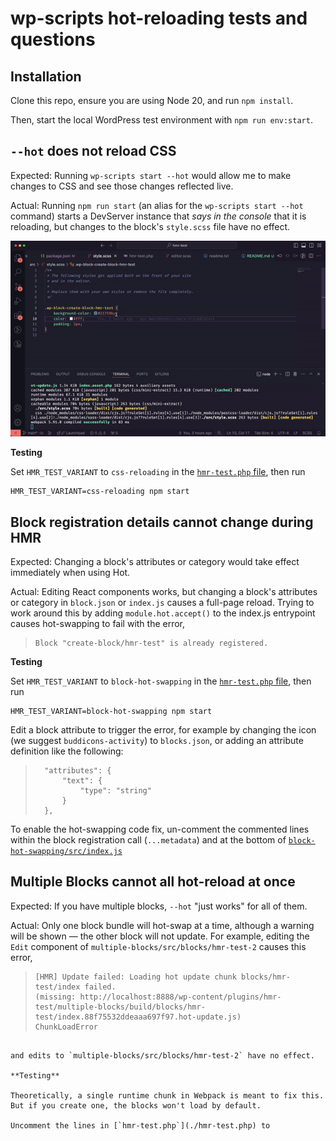 # wp-scripts hot-reloading tests and questions

## Installation

Clone this repo, ensure you are using Node 20, and run `npm install`.

Then, start the local WordPress test environment with `npm run env:start`.

## `--hot` does not reload CSS

Expected: Running `wp-scripts start --hot` would allow me to make changes to CSS and see those changes reflected live.

Actual: Running `npm run start` (an alias for the `wp-scripts start --hot` command) starts a DevServer instance that _says in the console_ that it is reloading, but changes to the block's `style.scss` file have no effect.

![screen recording of CSS not reloading when edited](./docs/HMR_test_1_-_styles_do_not_update.gif)

**Testing**

Set `HMR_TEST_VARIANT` to `css-reloading` in the [`hmr-test.php` file](./hmr-test.php), then run

```
HMR_TEST_VARIANT=css-reloading npm start
```

## Block registration details cannot change during HMR

Expected: Changing a block's attributes or category would take effect immediately when using Hot.

Actual: Editing React components works, but changing a block's attributes or category in `block.json` or `index.js` causes a full-page reload. Trying to work around this by adding `module.hot.accept()` to the index.js entrypoint causes hot-swapping to fail with the error,

> ```
> Block "create-block/hmr-test" is already registered.
> ```

**Testing**

Set `HMR_TEST_VARIANT` to `block-hot-swapping` in the [`hmr-test.php` file](./hmr-test.php), then run

```
HMR_TEST_VARIANT=block-hot-swapping npm start
```

Edit a block attribute to trigger the error, for example by changing the icon (we suggest `buddicons-activity`) to `blocks.json`, or adding an attribute definition like the following:

> ```
> 	"attributes": {
> 		"text": {
> 			"type": "string"
> 		}
> 	},
> ```

To enable the hot-swapping code fix, un-comment the commented lines within the block registration call (`...metadata`) and at the bottom of [`block-hot-swapping/src/index.js`](./block-hot-swapping/src/index.js)

## Multiple Blocks cannot all hot-reload at once

Expected: If you have multiple blocks, `--hot` "just works" for all of them.

Actual: Only one block bundle will hot-swap at a time, although a warning will be shown — the other block will not update. For example, editing the `Edit` component of `multiple-blocks/src/blocks/hmr-test-2` causes this error,

> ```
> [HMR] Update failed: Loading hot update chunk blocks/hmr-test/index failed.
> (missing: http://localhost:8888/wp-content/plugins/hmr-test/multiple-blocks/build/blocks/hmr-test/index.88f75532ddeaaa697f97.hot-update.js)
> ChunkLoadError
```

and edits to `multiple-blocks/src/blocks/hmr-test-2` have no effect.

**Testing**

Theoretically, a single runtime chunk in Webpack is meant to fix this. But if you create one, the blocks won't load by default.

Uncomment the lines in [`hmr-test.php`](./hmr-test.php) to
